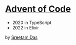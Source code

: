 # [Advent of Code](https://adventofcode.com)

- 2020 in TypeScript
- 2022 in Elixir

by [Sreetam Das](https://sreetamdas.com)
